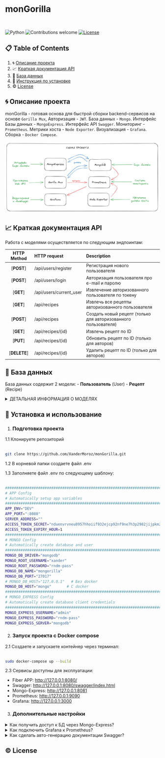 # monGorilla

  
&nbsp;&nbsp;&nbsp;&nbsp;&nbsp;&nbsp;&nbsp;&nbsp;&nbsp;&nbsp;&nbsp;&nbsp;&nbsp;&nbsp;&nbsp;&nbsp;&nbsp;&nbsp;&nbsp;&nbsp;&nbsp;&nbsp;&nbsp;&nbsp;&nbsp;&nbsp;&nbsp;&nbsp;&nbsp;&nbsp;&nbsp;&nbsp;&nbsp;&nbsp;&nbsp;&nbsp;&nbsp;&nbsp;&nbsp;&nbsp;&nbsp;&nbsp;&nbsp;&nbsp;&nbsp;&nbsp;&nbsp;&nbsp;&nbsp;&nbsp;&nbsp;&nbsp;&nbsp;&nbsp;&nbsp;&nbsp;&nbsp;

![Python](https://img.shields.io/badge/go-v1.20.1+-blue.svg)
![Contributions welcome](https://img.shields.io/badge/contributions-welcome-orange.svg)
[![License](https://img.shields.io/badge/license-MIT-blue.svg)](https://opensource.org/licenses/MIT)

  

## 📋 Table of Contents

1. 🌀 [Описание проекта](#what-is-this)
2. 📈 [Краткая документация API](#api_docs)
3. 💾 [База данных](#database_scheme)
4. 🚀 [Инструкция по установке](#installation)
5. ©️ [License](#license)

  

## <a name="what-is-this"> 🌀 Описание проекта</a>

monGorilla - готовая основа для быстрой сборки backend-сервисов на основе `Gorilla Mux`, Авторизация - `JWT`. База данных - `Mongo`. Интерфейс Базы данных - `MongoExpress`. Интерфейс API `Swagger`. Мониторинг - `Prometheus`. Метрики хоста - `Node Exporter`. Визуализация - `Grafana`. Сборка - `Docker Compose`.

![Screen Shot](docs/extras/schema.png)

## <a name="api_docs"> 📈 Краткая документация API</a>

Работа с моделями осуществляется по следующим эндпоинтам:


| HTTP Method  | HTTP request            | Description                                                    |
| :----------: | :---------------------- | :------------------------------------------------------------- |
|  [**POST**]  | /api/users/register     | Регистрация нового пользователя                                |
|  [**POST**]  | /api/users/login        | Авторизация пользователя про e-mail и паролю                   |
|  [**GET**]   | /api/users/current_user | Извлечение авторизованного пользователя по токену              |
|  [**GET**]   | /api/recipes            | Извлечь все рецепты авторизованного пользователя               |
|  [**POST**]  | /api/recipes            | Создать новый рецепт (только для авторизованного пользователя) |
|  [**GET**]   | /api/recipes/{id}       | Извлечь рецепт по ID                                           |
|  [**PUT**]   | /api/recipes/{id}       | Обновить рецепт по ID (только для авторов)                     |
| [**DELETE**] | /api/recipes/{id}       | Удалить рецепт по ID (только для авторов)                      |



## <a name="database_scheme"> 💾 База данных </a>

  

База данных содержит 2 модели:
    - **Пользователь** (User)
    - **Рецепт** (Recipe)


  
  <details>
<summary>ДЕТАЛЬНАЯ ИНФОРМАЦИЯ О МОДЕЛЯХ </summary>

1. Пользователь (User)
```go
type UserModel struct {
	Id          primitive.ObjectID `json:"id,omitempty"`            
	Password    string             `json:"password,omitempty"`      //Пароль
	FirstName   string             `json:"first_name,omitempty"`    //Имя
	LastName    string             `json:"last_name,omitempty"`     //Фамилия
	PhoneNumber string             `json:"phone_number,omitempty"`  //Номер телефона
	Email       string             `json:"email,omitempty"`         //Email
}
```

2. Рецепт (Recipe)
```go
// Represents user Recipe
type RecipeModel struct {
	Id          primitive.ObjectID `json:"id,omitempty"`
	Title       string             `json:"title,omitempty"`         //Название рецепта
	Stages      []StageModel       `json:"stages,omitempty"`        //Список шагов изготовления
	AuthorEmail string             `json:"author_email,omitempty"`  //Email автора рецепта
}

// Represents user model
type StageModel struct {
	Title       string            `json:"title,omitempty"`          //Название шага
	Description string            `json:"description,omitempty"`    //Описание шага
	Ingredients []IngredientModel `json:"ingredients,omitempty"`    //Список ингредиентов
}

// Represents user model
type IngredientModel struct {
	Subject   string `json:"subject,omitempty"`                     //Название ингридиента
	Condition string `json:"condition,omitempty"`                   //Условие, количество, вес и др
}
```

</details>
  

## <a name="installation"> 🚀 Установка и использование</a>

  

1. ### Подготовка проекта

  

1.1 Клонируете репозиторий

```sh

git clone https://github.com/XanderMoroz/monGorilla.git

```

1.2 В корневой папки создаете файл .env

1.3 Заполняете файл .env по следующему шаблону:

```sh

################################################################################
# APP Config
# Automatically setup app variables
################################################################################
APP_ENV="DEV"
APP_PORT=":8080"
SERVER_ADDRESS=""
ACCESS_TOKEN_SECRET="nduenvrvneu8957hhoiif932ejcp92nf9ne7h3p2982jijpkm2[jw[8h"
ACCESS_TOKEN_EXPIRY_HOUR=1
################################################################################
# MONGO Config
# Automatically create database and user
################################################################################
MONGO_DB_DRIVER="mongodb"
MONGO_ROOT_USERNAME="xander"
MONGO_ROOT_PASSWORD="rndm-pass"
MONGO_DB_NAME="mongorilla"
MONGO_DB_PORT="27017"
# MONGO_DB_HOST="127.0.0.1"   # Без docker 
MONGO_DB_HOST="mongo"       # С docker
################################################################################
# MONGO_EXPRESS Config
# Automatically create database client credentials
################################################################################
MONGO_EXPRESS_USERNAME="admin"
MONGO_EXPRESS_PASSWORD="rndm-pass"
MONGO_EXPRESS_SERVER="mongodb"


```

2. ### Запуск проекта с Docker compose

2.1 Создаете и запускаете контейнер через терминал:

```sh

sudo docker-compose up --build

```

2.3 Сервисы доступны для эксплуатации:

- Fiber APP: http://127.0.0.1:8080/
- Swagger: http://127.0.0.1:8080/swagger/index.html
- Mongo-Express: http://127.0.0.1:8081
- Prometheus: http://127.0.0.1:9090
- Grafana: http://127.0.0.1:3000


3. ### Дополнительные настройки 

<details>
<summary>Как получить доступ к БД через Mongo-Express? </summary>

1. Заходим в браузер по адресу Mongo-Express и вводим данные по умолчанию:

```bash
MONGO_EXPRESS_USERNAME=admin
MONGO_EXPRESS_PASSWORD=pass
```
![Screen Shot](docs/extras/mongoexpress_auth.png)

2. Готово

![Screen Shot](docs/extras/mongoexpress_ready.png)

</details>

<details>
<summary>Как подключить Grafana к Prometheus? </summary>


1. Заходим в браузер по адресу http://127.0.0.1:3000 и вводим данные по умолчанию:

  - Email or username: admin
  - Password: admin

![Screen Shot](docs/extras/grafana_auth_01.jpg)

2. После система потребует придумать новый пароль (это необязательно).

![Screen Shot](docs/extras/grafana_auth_02.jpg)

3. Мы авторизованы в сервисе Grafana. Добавим новое подключение...

![Screen Shot](docs/extras/grafana_settings_01.jpg)

4. Ищем в списке Prometheus и кликаем по нему

![Screen Shot](docs/extras/grafana_settings_02.jpg)

5. Теперь его нужно настроить

![Screen Shot](docs/extras/grafana_settings_03.jpg)

7. Извлекаем адрес хоста, на котором расположился Prometheus

```bash
sudo docker inspect prometheus | grep IPAddress
```
![Screen Shot](docs/extras/grafana_get_host.jpg)

8. Заполняем Адрес сервера Prometheus данными хоста 

![Screen Shot](docs/extras/grafana_settings_04.jpg)

9. Готово

</details>


<details>
<summary>Как сделать авто-генерацию документации Swagger? </summary>

1. Устанавливаете swag

```sh
go get github.com/swaggo/swag/cmd/swag
```

3.2 Устанавливаете GOPATH

```sh
export PATH=$PATH:$(go env GOPATH)/bin
```

3.3 Генерируете новый вариант документации

```bash
swag init
```
</details>


## <a name="license"> ©️ License
